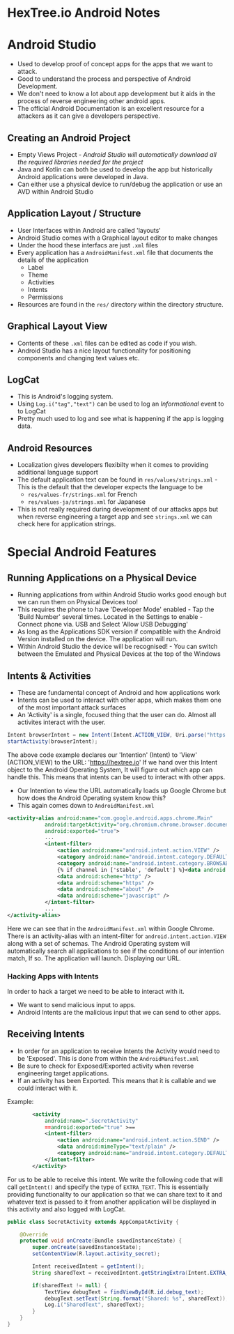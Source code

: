 # HexTree.io Android Notes

# Android Studio

- Used to develop proof of concept apps for the apps that we want to attack.
- Good to understand the process and perspective of Android Development.
- We don't need to know a lot about app development but it aids in the process of reverse engineering other android apps.
- The official Android Documentation is an excellent resource for a attackers as it can give a developers perspective.

## Creating an Android Project

- Empty Views Project - _Android Studio will automatically download all the required libraries needed for the project_
- Java and Kotlin can both be used to develop the app but historically Android applications were developed in Java.
- Can either use a physical device to run/debug the application or use an AVD within Android Studio

## Application Layout / Structure

- User Interfaces within Android are called 'layouts'
- Android Studio comes with a Graphical layout editor to make changes
- Under the hood these interfacs are just `.xml` files
- Every application has a `AndroidManifest.xml` file that documents the details of the application
	- Label
	- Theme
	- Activities
	- Intents
	- Permissions
- Resources are found in the `res/` directory within the directory structure.

## Graphical Layout View

- Contents of these `.xml` files can be edited as code if you wish.
- Android Studio has a nice layout functionality for positioning components and changing text values etc.

## LogCat

- This is Android's logging system.
- Using `Log.i("tag","text")` can be used to log an _Informational_ event to to LogCat
- Pretty much used to log and see what is happening if the app is logging data.

## Android Resources

- Localization gives developers flexibilty when it comes to providing additional language support
- The default application text can be found in `res/values/strings.xml` - This is the default that the developer expects the language to be
	- `res/values-fr/strings.xml` for French
	- `res/values-ja/strings.xml` for Japanese
- This is not really required during development of our attacks apps but when reverse engineering a target app and see `strings.xml` we can check here for application strings.

# Special Android Features

## Running Applications on a Physical Device
- Running applications from within Android Studio works good enough but we can run them on Physical Devices too!
- This requires the phone to have 'Developer Mode' enabled
        - Tap the 'Build Number' several times. Located in the Settings to enable
        - Connect phone via. USB and Select 'Allow USB Debugging'
- As long as the Applications SDK version if compatible with the Android Version installed on the device. The application will run.
- Within Android Studio the device will be recognised!
        - You can switch between the Emulated and Physical Devices at the top of the Windows

## Intents & Activities
- These are fundamental concept of Android and how applications work
- Intents can be used to interact with other apps, which makes them one of the most important attack surfaces
- An 'Activity' is a single, focused thing that the user can do. Almost all activites interact with the user.

```java
Intent browserIntent = new Intent(Intent.ACTION_VIEW, Uri.parse("https://hextree.io/"));
startActivity(browserIntent);
```

The above code example declares our 'Intention' (Intent) to 'View' (ACTION_VIEW) to the URL: 'https://hextree.io'
If we hand over this Intent object to the Android Operating System, It will figure out which app can handle this. This means that intents can be used to interact with other apps.

- Our Intention to view the URL automatically loads up Google Chrome but how does the Android Operating system know this?
- This again comes down to `AndroidManifest.xml`


```xml
<activity-alias android:name="com.google.android.apps.chrome.Main"
            android:targetActivity="org.chromium.chrome.browser.document.ChromeLauncherActivity"
            android:exported="true">
			...
            <intent-filter>
                <action android:name="android.intent.action.VIEW" />
                <category android:name="android.intent.category.DEFAULT" />
                <category android:name="android.intent.category.BROWSABLE" />
                {% if channel in ['stable', 'default'] %}<data android:scheme="googlechrome" />{% endif %}
                <data android:scheme="http" />
                <data android:scheme="https" />
                <data android:scheme="about" />
                <data android:scheme="javascript" />
            </intent-filter>
			...
</activity-alias>
```

Here we can see that in the `AndroidManifest.xml` within Google Chrome. There is an activity-alias with an intent-filter for `android.intent.action.VIEW` along with a set of schemas.
The Android Operating system will automatically search all applications to see if the conditions of our intention match, If so. The application will launch. Displaying our URL.

### Hacking Apps with Intents

In order to hack a target we need to be able to interact with it.

- We want to send malicious input to apps.
- Android Intents are the malicious input that we can send to other apps.

## Receiving Intents

- In order for an application to receive Intents the Activity would need to be 'Exposed'. This is done from within the `AndroidManifest.xml`
- Be sure to check for Exposed/Exported activity when reverse engineering target applications.
- If an activity has been Exported. This means that it is callable and we could interact with it.

Example:

```xml
        <activity
            android:name=".SecretActivity"
            ==android:exported="true" >==
            <intent-filter>
                <action android:name="android.intent.action.SEND" />
                <data android:mimeType="text/plain" />
                <category android:name="android.intent.category.DEFAULT" />
            </intent-filter>
        </activity>
```

For us to be able to receive this intent. We write the following code that will call `getIntent()` and specify the type of `EXTRA_TEXT`.
This is essentially providing functionality to our application so that we can share text to it and whatever text is passed to it from another application will
be displayed in this activity and also logged with LogCat.

```java
public class SecretActivity extends AppCompatActivity {

    @Override
    protected void onCreate(Bundle savedInstanceState) {
        super.onCreate(savedInstanceState);
        setContentView(R.layout.activity_secret);

        Intent receivedIntent = getIntent();
        String sharedText = receivedIntent.getStringExtra(Intent.EXTRA_TEXT);

        if(sharedText != null) {
            TextView debugText = findViewById(R.id.debug_text);
            debugText.setText(String.format("Shared: %s", sharedText));
            Log.i("SharedText", sharedText);
        }
    }
}
```










